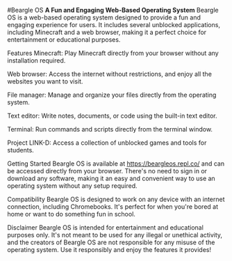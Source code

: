 #Beargle OS
**A Fun and Engaging Web-Based Operating System**
Beargle OS is a web-based operating system designed to provide a fun and engaging experience for users. It includes several unblocked applications, including Minecraft and a web browser, making it a perfect choice for entertainment or educational purposes.

Features
Minecraft: Play Minecraft directly from your browser without any installation required.

Web browser: Access the internet without restrictions, and enjoy all the websites you want to visit.

File manager: Manage and organize your files directly from the operating system.

Text editor: Write notes, documents, or code using the built-in text editor.

Terminal: Run commands and scripts directly from the terminal window.

Project LINK-D: Access a collection of unblocked games and tools for students.

Getting Started
Beargle OS is available at https://beargleos.repl.co/ and can be accessed directly from your browser. There's no need to sign in or download any software, making it an easy and convenient way to use an operating system without any setup required.

Compatibility
Beargle OS is designed to work on any device with an internet connection, including Chromebooks. It's perfect for when you're bored at home or want to do something fun in school.

Disclaimer
Beargle OS is intended for entertainment and educational purposes only. It's not meant to be used for any illegal or unethical activity, and the creators of Beargle OS are not responsible for any misuse of the operating system. Use it responsibly and enjoy the features it provides!
